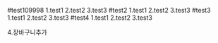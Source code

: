 #test109998
1.test1
2.test2
3.test3
#test2
1.test1
2.test2
3.test3
#test3
1.test1
2.test2
3.test3
#test4
1.test1
2.test2
3.test3

4.장바구니추가